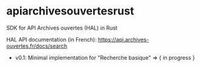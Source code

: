 # apiarchivesouvertesrust
SDK for API Archives ouvertes (HAL) in Rust

HAL API documentation (in French): https://api.archives-ouvertes.fr/docs/search

* v0.1: Minimal implementation for "Recherche basique" => { in progress }
